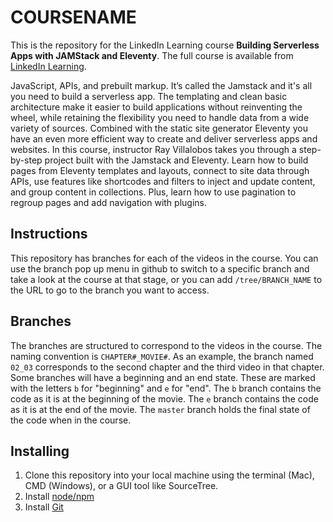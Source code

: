 # COURSENAME

This is the repository for the LinkedIn Learning course **Building Serverless Apps with JAMStack and Eleventy**. The full course is available from [LinkedIn Learning](https://www.linkedin.com/learning/building-serverless-apps-with-jamstack-and-eleventy/).

JavaScript, APIs, and prebuilt markup. It’s called the Jamstack and it's all you need to build a serverless app. The templating and clean basic architecture make it easier to build applications without reinventing the wheel, while retaining the flexibility you need to handle data from a wide variety of sources. Combined with the static site generator Eleventy you have an even more efficient way to create and deliver serverless apps and websites. In this course, instructor Ray Villalobos takes you through a step-by-step project built with the Jamstack and Eleventy. Learn how to build pages from Eleventy templates and layouts, connect to site data through APIs, use features like shortcodes and filters to inject and update content, and group content in collections. Plus, learn how to use pagination to regroup pages and add navigation with plugins.

## Instructions

This repository has branches for each of the videos in the course. You can use the branch pop up menu in github to switch to a specific branch and take a look at the course at that stage, or you can add `/tree/BRANCH_NAME` to the URL to go to the branch you want to access.

## Branches

The branches are structured to correspond to the videos in the course. The naming convention is `CHAPTER#_MOVIE#`. As an example, the branch named `02_03` corresponds to the second chapter and the third video in that chapter.
Some branches will have a beginning and an end state. These are marked with the letters `b` for "beginning" and `e` for "end". The `b` branch contains the code as it is at the beginning of the movie. The `e` branch contains the code as it is at the end of the movie. The `master` branch holds the final state of the code when in the course.

## Installing

1. Clone this repository into your local machine using the terminal (Mac), CMD (Windows), or a GUI tool like SourceTree.
1. Install [node/npm](https://nodejs.org/en/)
1. Install [Git](https://git-scm.com/)
